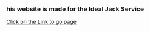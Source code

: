 ### his website is made for the Ideal Jack Service

[Click on the Link to go page](https://shaik-mohd-huzaifa.github.io/Ideal_jack_service/)
